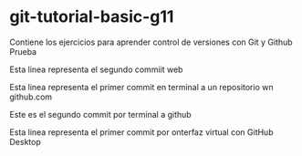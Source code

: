 
# git-tutorial-basic-g11
Contiene los ejercicios para aprender control de versiones con Git y Github
Prueba

Esta linea representa el segundo commiit web


Esta linea representa el primer commit en terminal a un repositorio wn github.com


Este es el segundo commit por  terminal a github


Esta linea representa el primer commit por onterfaz virtual con GitHub Desktop

